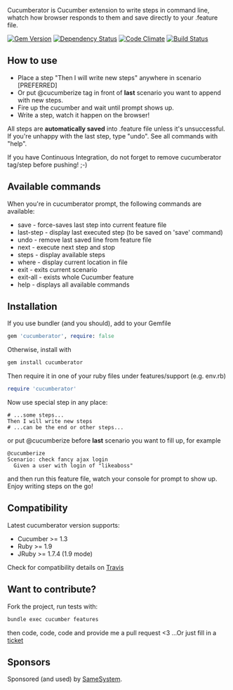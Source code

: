 Cucumberator is Cucumber extension to write steps in command line, whatch how browser responds to them and save directly to your .feature file.

[![Gem Version](https://badge.fury.io/rb/cucumberator.png)](http://badge.fury.io/rb/cucumberator)
[![Dependency Status](https://gemnasium.com/vidmantas/cucumberator.png)](https://gemnasium.com/vidmantas/cucumberator)
[![Code Climate](https://codeclimate.com/github/vidmantas/cucumberator.png)](https://codeclimate.com/github/vidmantas/cucumberator)
[![Build Status](https://travis-ci.org/vidmantas/cucumberator.png)](https://travis-ci.org/vidmantas/cucumberator)

## How to use

* Place a step "Then I will write new steps" anywhere in scenario [PREFERRED]
* Or put @cucumberize tag in front of **last** scenario you want to append with new steps.
* Fire up the cucumber and wait until prompt shows up.
* Write a step, watch it happen on the browser!

All steps are **automatically saved** into .feature file unless it's unsuccessful. If you're unhappy with the last step, type "undo". See all commands with "help".

If you have Continuous Integration, do not forget to remove cucumberator tag/step before pushing! ;-)

## Available commands

When you're in cucumberator prompt, the following commands are available:

* save      - force-saves last step into current feature file
* last-step - display last executed step (to be saved on 'save' command)
* undo      - remove last saved line from feature file
* next      - execute next step and stop
* steps     - display available steps
* where     - display current location in file
* exit      - exits current scenario
* exit-all  - exists whole Cucumber feature
* help      - displays all available commands

## Installation

If you use bundler (and you should), add to your Gemfile

```ruby
gem 'cucumberator', require: false
```

Otherwise, install with

```sh
gem install cucumberator
```

Then require it in one of your ruby files under features/support (e.g. env.rb)

```ruby
require 'cucumberator'
```

Now use special step in any place:

```
# ...some steps...
Then I will write new steps
# ...can be the end or other steps...
```

or put @cucumberize before **last** scenario you want to fill up, for example

```
@cucumberize
Scenario: check fancy ajax login
  Given a user with login of "likeaboss"
```

and then run this feature file, watch your console for prompt to show up. Enjoy writing steps on the go!

## Compatibility

Latest cucumberator version supports:

* Cucumber >= 1.3
* Ruby >= 1.9
* JRuby >= 1.7.4 (1.9 mode)

Check for compatibility details on [Travis](https://travis-ci.org/vidmantas/cucumberator)

## Want to contribute?

Fork the project, run tests with:

```sh
bundle exec cucumber features
```

then code, code, code and provide me a pull request <3
...Or just fill in a [ticket](https://github.com/vidmantas/cucumberator/issues)

## Sponsors

Sponsored (and used) by [SameSystem](http://www.samesystem.com).
